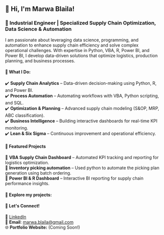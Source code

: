 ## 👋 Hi, I'm Marwa Blaila!<br />
### 🚀 Industrial Engineer | Specialized Supply Chain Optimization, Data Science & Automation<br />

I am passionate about leveraging data science, programming, and automation to enhance supply chain efficiency and solve complex operational challenges. With expertise in Python, VBA, R, Power BI, and Power BI, I develop data-driven solutions that optimize logistics, production planning, and business processes.<br />

#### 🔹 What I Do:<br />
✔️ **Supply Chain Analytics** – Data-driven decision-making using Python, R, and Power BI.<br />
✔️ **Process Automation** – Automating workflows with VBA, Python scripting, and SQL.<br />
✔️ **Optimization & Planning** – Advanced supply chain modeling (S&OP, MRP, ABC classification).<br />
✔️ **Business Intelligence** – Building interactive dashboards for real-time KPI monitoring.<br />
✔️ **Lean & Six Sigma** – Continuous improvement and operational efficiency.<br />

#### 📂 Featured Projects<br />
🔹 **VBA Supply Chain Dashboard** – Automated KPI tracking and reporting for logistics optimization.<br />
🔹 **Inventory picking automation** – Used python to automate the picking plan generation using batch ordering.<br />
🔹 **Power BI & R Dashboard** – Interactive BI reporting for supply chain performance insights.<br />

#### 📌 Explore my projects:<br />

#### 📢 Let's Connect!<br />
💼 [LinkedIn](https://www.linkedin.com/in/marwablaila/) <br />
📧 **Email**: marwa.blaila@gmail.com<br />
🌐 **Portfolio Website:** (Coming Soon!)
